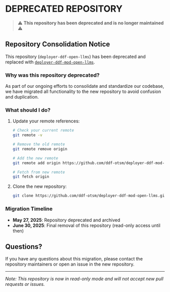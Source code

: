 # DEPRECATED REPOSITORY

> ⚠️ **This repository has been deprecated and is no longer maintained** ⚠️

## Repository Consolidation Notice

This repository (`deployer-ddf-open-llms`) has been deprecated and replaced with [`deployer-ddf-mod-open-llms`](https://github.com/ddf-otsm/deployer-ddf-mod-open-llms).

### Why was this repository deprecated?

As part of our ongoing efforts to consolidate and standardize our codebase, we have migrated all functionality to the new repository to avoid confusion and duplication.

### What should I do?

1. Update your remote references:
   ```bash
   # Check your current remote
   git remote -v
   
   # Remove the old remote
   git remote remove origin
   
   # Add the new remote
   git remote add origin https://github.com/ddf-otsm/deployer-ddf-mod-open-llms.git
   
   # Fetch from new remote
   git fetch origin
   ```

2. Clone the new repository:
   ```bash
   git clone https://github.com/ddf-otsm/deployer-ddf-mod-open-llms.git
   ```

### Migration Timeline

- **May 27, 2025**: Repository deprecated and archived
- **June 30, 2025**: Final removal of this repository (read-only access until then)

## Questions?

If you have any questions about this migration, please contact the repository maintainers or open an issue in the new repository.

---

*Note: This repository is now in read-only mode and will not accept new pull requests or issues.* 